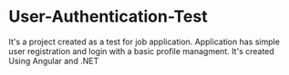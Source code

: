 # User-Authentication-Test
It's a project created as a test for job application. Application has simple user registration and login with a basic profile managment. It's created Using Angular and .NET
